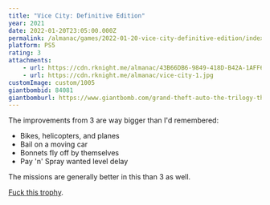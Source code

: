 ```yaml
---
title: "Vice City: Definitive Edition"
year: 2021
date: 2022-01-20T23:05:00.000Z
permalink: /almanac/games/2022-01-20-vice-city-definitive-edition/index.html
platform: PS5
rating: 3
attachments: 
    - url: https://cdn.rknight.me/almanac/43B66DB6-9849-418D-B42A-1AFF643ECF48.jpeg
    - url: https://cdn.rknight.me/almanac/vice-city-1.jpg
customImage: custom/1005
giantbombid: 84081
giantbomburl: https://www.giantbomb.com/grand-theft-auto-the-trilogy-the-definitive-editio/3030-84081/
---
```


The improvements from 3 are way bigger than I'd remembered:

- Bikes, helicopters, and planes
- Bail on a moving car
- Bonnets fly off by themselves
- Pay 'n' Spray wanted level delay

The missions are generally better in this than 3 as well.

[Fuck this trophy](https://gta.fandom.com/wiki/Take_the_Cannoli).